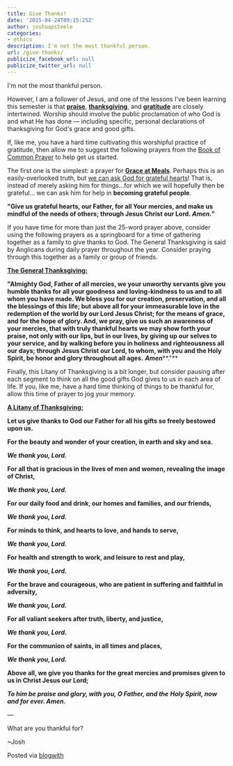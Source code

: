 ```yaml
---
title: Give Thanks!
date: '2015-04-24T09:15:25Z'
author: joshuapsteele
categories:
- ethics
description: I'm not the most thankful person.
url: /give-thanks/
publicize_facebook_url: null
publicize_twitter_url: null
---
```

I'm not the most thankful person.

However, I am a follower of Jesus, and one of the lessons I've been learning this semester is that <u>**praise**</u>, <u>**thanksgiving**</u>, and <u>**gratitude**</u> are closely intertwined. Worship should involve the public proclamation of who God is and what He has done — including specific, personal declarations of thanksgiving for God's grace and good gifts.

If, like me, you have a hard time cultivating this worshipful practice of gratitude, then allow me to suggest the following prayers from the [Book of Common Prayer](http://www.bcponline.org/) to help get us started.

The first one is the simplest: a prayer for <u>**Grace at Meals**</u>. Perhaps this is an easily-overlooked truth, but <u>we can ask God for grateful hearts</u>! That is, instead of merely asking him for things…for which we will hopefully then be grateful… we can ask him for help in **becoming grateful people**.

**"Give us grateful hearts, our Father, for all Your mercies, and make us mindful of the needs of others; through Jesus Christ our Lord. *Amen.*"**

If you have time for more than just the 25-word prayer above, consider using the following prayers as a springboard for a time of gathering together as a family to give thanks to God. The General Thanksgiving is said by Anglicans during daily prayer throughout the year. Consider praying through this together as a family or group of friends.

<u>**The General Thanksgiving:**</u>

**"Almighty God, Father of all mercies, we your unworthy servants give you humble thanks for all your goodness and loving-kindness to us and to all whom you have made. We bless you for our creation, preservation, and all the blessings of this life; but above all for your immeasurable love in the redemption of the world by our Lord Jesus Christ; for the means of grace, and for the hope of glory. And, we pray, give us such an awareness of your mercies, that with truly thankful hearts we may show forth your praise, not only with our lips, but in our lives, by giving up our selves to your service, and by walking before you in holiness and righteousness all our days; through Jesus Christ our Lord, to whom, with you and the Holy Spirit, be honor and glory throughout all ages.** ***Amen*****."**

Finally, this Litany of Thanksgiving is a bit longer, but consider pausing after each segment to think on all the good gifts God gives to us in each area of life. If you, like me, have a hard time thinking of things to be thankful for, allow this time of prayer to jog your memory.

<u>**A Litany of Thanksgiving:**</u>

**Let us give thanks to God our Father for all his gifts so freely bestowed upon us.**

**For the beauty and wonder of your creation, in earth and sky and sea.**

***We thank you, Lord.***

**For all that is gracious in the lives of men and women, revealing the image of Christ,**

***We thank you, Lord.***

**For our daily food and drink, our homes and families, and our friends,**

***We thank you, Lord.***

**For minds to think, and hearts to love, and hands to serve,**

***We thank you, Lord.***

**For health and strength to work, and leisure to rest and play,**

***We thank you, Lord.***

**For the brave and courageous, who are patient in suffering and faithful in adversity,**

***We thank you, Lord.***

**For all valiant seekers after truth, liberty, and justice,**

***We thank you, Lord.***

**For the communion of saints, in all times and places,**

***We thank you, Lord.***

**Above all, we give you thanks for the great mercies and promises given to us in Christ Jesus our Lord;**

***To him be praise and glory, with you, O Father, and the** **Holy Spirit, now and for ever. Amen.***

—

What are you thankful for?

~Josh

Posted via [blogwith](http://blogwith.co)